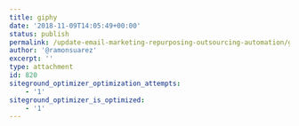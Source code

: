 ```yaml
---
title: giphy
date: '2018-11-09T14:05:49+00:00'
status: publish
permalink: /update-email-marketing-repurposing-outsourcing-automation/giphy
author: '@ramonsuarez'
excerpt: ''
type: attachment
id: 820
siteground_optimizer_optimization_attempts:
    - '1'
siteground_optimizer_is_optimized:
    - '1'
---
```

<!DOCTYPE html PUBLIC "-//W3C//DTD HTML 4.0 Transitional//EN" "http://www.w3.org/TR/REC-html40/loose.dtd">
<?xml encoding="UTF-8">
